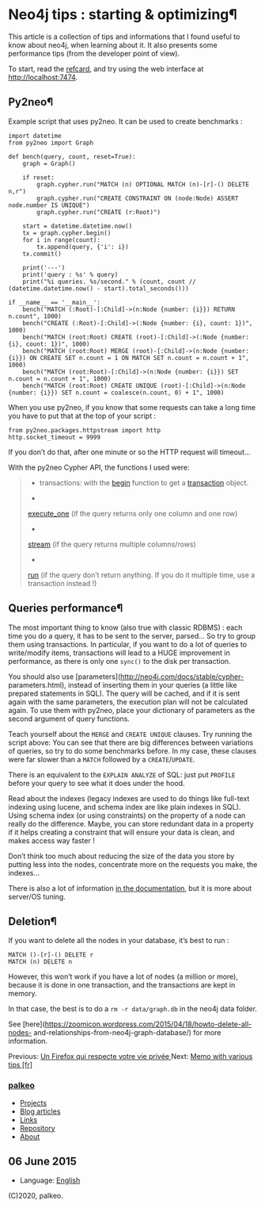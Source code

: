 # Neo4j tips : starting & optimizing¶

This article is a collection of tips and informations that I found useful to
know about neo4j, when learning about it. It also presents some performance
tips (from the developer point of view).

To start, read the [refcard](http://neo4j.com/docs/stable/cypher-refcard/),
and try using the web interface at
[http://localhost:7474](http://localhost:7474/).

## Py2neo¶

Example script that uses py2neo. It can be used to create benchmarks :

    
    
    import datetime
    from py2neo import Graph
    
    def bench(query, count, reset=True):
        graph = Graph()
    
        if reset:
            graph.cypher.run("MATCH (n) OPTIONAL MATCH (n)-[r]-() DELETE n,r")
            graph.cypher.run("CREATE CONSTRAINT ON (node:Node) ASSERT node.number IS UNIQUE")
            graph.cypher.run("CREATE (r:Root)")
    
        start = datetime.datetime.now()
        tx = graph.cypher.begin()
        for i in range(count):
            tx.append(query, {'i': i})
        tx.commit()
    
        print('---')
        print('query : %s' % query)
        print("%i queries. %s/second." % (count, count // (datetime.datetime.now() - start).total_seconds()))
    
    if __name__ == '__main__':
        bench("MATCH (:Root)-[:Child]->(n:Node {number: {i}}) RETURN n.count", 1000)
        bench("CREATE (:Root)-[:Child]->(:Node {number: {i}, count: 1})", 1000)
        bench("MATCH (root:Root) CREATE (root)-[:Child]->(:Node {number: {i}, count: 1})", 1000)
        bench("MATCH (root:Root) MERGE (root)-[:Child]->(n:Node {number: {i}}) ON CREATE SET n.count = 1 ON MATCH SET n.count = n.count + 1", 1000)
        bench("MATCH (root:Root)-[:Child]->(n:Node {number: {i}}) SET n.count = n.count + 1", 1000)
        bench("MATCH (root:Root) CREATE UNIQUE (root)-[:Child]->(n:Node {number: {i}}) SET n.count = coalesce(n.count, 0) + 1", 1000)
    

When you use py2neo, if you know that some requests can take a long time you
have to put that at the top of your script :

    
    
    from py2neo.packages.httpstream import http
    http.socket_timeout = 9999
    

If you don’t do that, after one minute or so the HTTP request will timeout…

With the py2neo Cypher API, the functions I used were:

>   * transactions: with the
> [begin](http://py2neo.org/2.0/cypher.html#py2neo.cypher.CypherResource.begin)
> function to get a
> [transaction](http://py2neo.org/2.0/cypher.html#transactions) object.
>
>   *
> [execute_one](http://py2neo.org/2.0/cypher.html#py2neo.cypher.CypherResource.execute_one)
> (if the query returns only one column and one row)
>
>   *
> [stream](http://py2neo.org/2.0/cypher.html#py2neo.cypher.CypherResource.stream)
> (if the query returns multiple columns/rows)
>
>   *
> [run](http://py2neo.org/2.0/cypher.html#py2neo.cypher.CypherResource.run)
> (if the query don’t return anything. If you do it multiple time, use a
> transaction instead !)
>
>

## Queries performance¶

The most important thing to know (also true with classic RDBMS) : each time
you do a query, it has to be sent to the server, parsed… So try to group them
using transactions. In particular, if you want to do a lot of queries to
write/modify items, transactions will lead to a HUGE improvement in
performance, as there is only one `sync()` to the disk per transaction.

You should also use [parameters](http://neo4j.com/docs/stable/cypher-
parameters.html), instead of inserting them in your queries (a little like
prepared statements in SQL). The query will be cached, and if it is sent again
with the same parameters, the execution plan will not be calculated again. To
use them with py2neo, place your dictionary of parameters as the second
argument of query functions.

Teach yourself about the `MERGE` and `CREATE UNIQUE` clauses. Try running the
script above: You can see that there are big differences between variations of
queries, so try to do some benchmarks before. In my case, these clauses were
far slower than a `MATCH` followed by a `CREATE`/`UPDATE`.

There is an equivalent to the `EXPLAIN ANALYZE` of SQL: just put `PROFILE`
before your query to see what it does under the hood.

Read about the indexes (legacy indexes are used to do things like full-text
indexing using lucene, and schema index are like plain indexes in SQL). Using
schema index (or using constraints) on the property of a node can really do
the difference. Maybe, you can store redundant data in a property if it helps
creating a constraint that will ensure your data is clean, and makes access
way faster !

Don’t think too much about reducing the size of the data you store by putting
less into the nodes, concentrate more on the requests you make, the indexes…

There is also a lot of information [in the
documentation](http://neo4j.com/docs/stable/configuration.html), but it is
more about server/OS tuning.

## Deletion¶

If you want to delete all the nodes in your database, it’s best to run :

    
    
    MATCH ()-[r]-() DELETE r
    MATCH (n) DELETE n
    

However, this won’t work if you have a lot of nodes (a million or more),
because it is done in one transaction, and the transactions are kept in
memory.

In that case, the best is to do a `rm -r data/graph.db` in the neo4j data
folder.

See [here](https://zoomicon.wordpress.com/2015/04/18/howto-delete-all-nodes-
and-relationships-from-neo4j-graph-database/) for more information.

Previous: [ Un Firefox qui respecte votre vie privée ](firefox-anonyme.html)
Next: [ Memo with various tips [fr] ](memo.html)

### [palkeo](../index.html)

  * [Projects](../projets/index.html)
  * [Blog articles](index.html)
  * [Links](http://links.palkeo.com)
  * [Repository](http://repo.palkeo.com/)
  * [About](../about.html)

##  06 June 2015

  * Language: [English](language/english.html)

(C)2020, palkeo.

